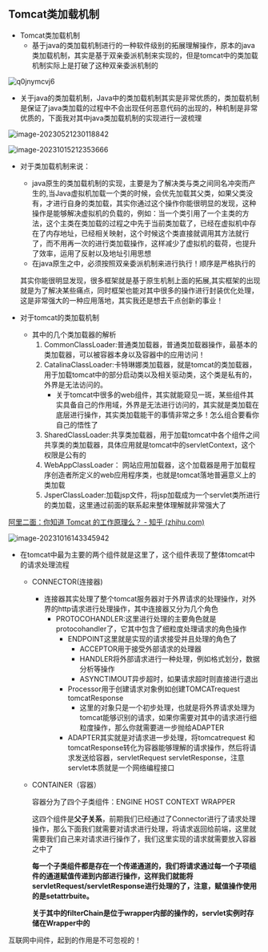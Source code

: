 ## Tomcat类加载机制

- Tomcat类加载机制
  - 基于java的类加载机制进行的一种软件级别的拓展理解操作，原本的java类加载机制，其实是基于双亲委派机制来实现的，但是tomcat中的类加载机制实际上是打破了这种双亲委派机制的

![q0jnymcvj6](E:\OneDrive\桌面\q0jnymcvj6.png)

- 关于java的类加载机制，Java中的类加载机制其实是非常优质的，类加载机制是保证了java类加载的过程中不会出现任何恶意代码的出现的，种机制是非常优质的，下面我对其中java类加载机制的实现进行一波梳理

![image-20230521230118842](C:\Users\FBCD\AppData\Roaming\Typora\typora-user-images\image-20230521230118842.png)

![image-20231015212353666](C:\Users\FBCD\AppData\Roaming\Typora\typora-user-images\image-20231015212353666.png)

- 对于类加载机制来说：

  - java原生的类加载机制的实现，主要是为了解决类与类之间同名冲突而产生的,当Java虚拟机加载一个类的时候，会优先加载其父类，如果父类没有，才进行自身的类加载，其实你通过这个操作你能很明显的发现，这种操作是能够解决虚拟机的负载的，例如：当一个类引用了一个主类的方法，这个主类在类加载的过程之中先于当前类加载了，已经在虚拟机中存在了内存地址，已经相关映射，这个时候这个类直接就调用其方法就行了，而不用再一次的进行类加载操作，这样减少了虚拟机的载荷，也提升了效率，运用了反射以及地址引用思想
  - 在java原生之中，必须按照双亲委派机制来进行执行！顺序是严格执行的

  其实你能很明显发现，很多框架就是基于原生机制上面的拓展,其实框架的出现就是为了解决某些痛点，同时框架也能对其中很多的操作进行封装优化处理，这是非常强大的一种应用落地，其实我还是想去干点创新的事业！

- 对于tomcat的类加载机制

  - 其中的几个类加载器的解析
    1. CommonClassLoader:普通类加载器，普通类加载器操作，最基本的类加载器，可以被容器本身以及容器中的应用访问！
    2. CatalinaClassLoader:卡特琳娜类加载器，就是tomcat的类加载器，用于加载tomcat中的部分启动类以及相关驱动类，这个类是私有的，外界是无法访问的。
       - 关于tomcat中很多的web组件，其实就能窥见一斑，某些组件其实具备自己的作用域，外界是无法进行访问的，其实就是类加载在底层进行操作，其实类加载能干的事情非常之多！怎么组合要看你自己的悟性了
    3. SharedClassLoader:共享类加载器，用于加载tomcat中各个组件之间共享类的类加载器，具体应用就是tomcat中的servletContext，这个权限是公有的
    4. WebAppClassLoader： 网站应用加载器，这个加载器是用于加载程序创造者所定义的web应用程序类，也就是tomcat落地普遍意义上的类加载
    5. JsperClassLoader:加载jsp文件，将jsp加载成为一个servlet类所进行的类加载，这里通过前面的联系起来整体理解就非常强大了

[阿里二面：你知道 Tomcat 的工作原理么？ - 知乎 (zhihu.com)](https://zhuanlan.zhihu.com/p/379107635)

![image-20231016143345942](C:\Users\FBCD\AppData\Roaming\Typora\typora-user-images\image-20231016143345942.png)

- 在tomcat中最为主要的两个组件就是这里了，这个组件表现了整体tomcat中的请求处理流程

  - CONNECTOR(连接器)

    - 连接器其实处理了整个tomcat服务器对于外界请求的处理操作，对外界的http请求进行处理操作，其中连接器又分为几个角色
      - PROTOCOHANDLER:这里进行处理的主要角色就是protocohandler了，它其中包含了细粒度处理请求的角色操作
        - ENDPOINT这里就是实现的请求接受并且处理的角色了
          - ACCEPTOR用于接受外部请求的处理器
          - HANDLER将外部请求进行一种处理，例如格式划分，数据分析等操作
          - ASYNCTIMOUT异步超时，如果请求超时则直接进行退出
        - Processor用于创建请求对象例如创建TOMCATrequest tomcatResponse
          - 这里的对象只是一个初步处理，也就是将外界请求处理为tomcat能够识别的请求，如果你需要对其中的请求进行细粒度操作，那么你就需要进一步抛给ADAPTER
        - ADAPTER其实就是对请求进一步处理，将tomcatrequest 和tomcatResponse转化为容器能够理解的请求操作，然后将请求发送给容器，servletRequest servletResponse，注意servlet本质就是一个网络编程接口

  - CONTAINER（容器）

    容器分为了四个子类组件：ENGINE HOST CONTEXT WRAPPER

    这四个组件是**父子关系**，前期我们已经通过了Connector进行了请求处理操作，那么下面我们就需要对请求进行处理，将请求返回给前端，这里就需要我们自己来对请求进行操作了，我们这里实现的请求就需要放入容器之中了

    **每一个子类组件都是存在一个传递通道的，我们将请求通过每一个子项组件的通道赋值传递到内部进行操作，这样我们就能将servletRequest/servletResponse进行处理的了，注意，赋值操作使用的是setattrbuite。**

    **关于其中的filterChain是位于wrapper内部的操作的，servlet实例时存储在Wrapper中的**

互联网中间件，起到的作用是不可忽视的！
